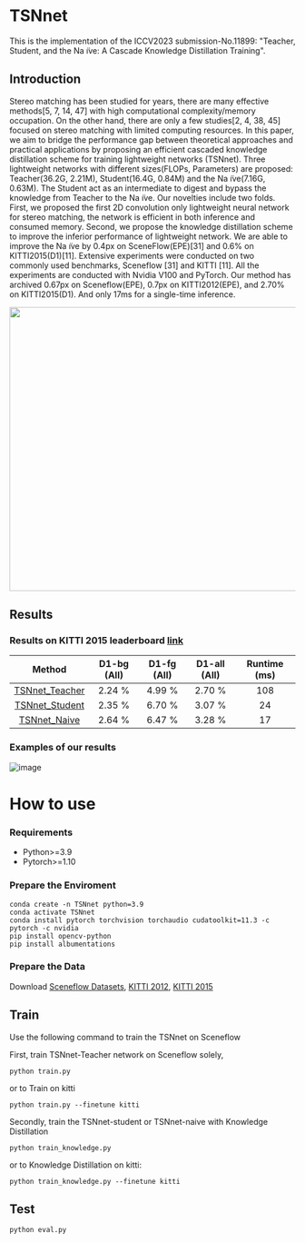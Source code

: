 # TSNnet
This is the implementation of the ICCV2023 submission-No.11899: "Teacher, Student, and the Na ̈ıve: A Cascade Knowledge Distillation Training".

## Introduction
Stereo matching has been studied for years, there are many effective methods[5, 7, 14, 47] with high computational complexity/memory occupation. On the other hand, there are only a few studies[2, 4, 38, 45] focused on stereo matching with limited computing resources. In this paper, we aim to bridge the performance gap between theoretical approaches and practical applications by proposing an efficient cascaded knowledge distillation scheme for training lightweight networks (TSNnet). Three lightweight networks with different sizes(FLOPs, Parameters) are proposed: Teacher(36.2G, 2.21M), Student(16.4G, 0.84M) and the Na ̈ıve(7.16G, 0.63M). The Student act as an intermediate to digest and bypass the knowledge from Teacher to the Na ̈ıve. Our novelties include two folds. First, we proposed the first 2D convolution only lightweight neural network for stereo matching, the network is efficient in both inference and consumed memory. Second, we propose the knowledge distillation scheme to improve the inferior performance of lightweight network. We are able to improve the Na ̈ıve by 0.4px on SceneFlow(EPE)[31] and 0.6% on KITTI2015(D1)[11]. Extensive experiments were conducted on two commonly used benchmarks, Sceneflow [31] and KITTI [11]. All the experiments are conducted with Nvidia V100 and PyTorch. Our method has archived 0.67px on Sceneflow(EPE), 0.7px on KITTI2012(EPE), and 2.70% on KITTI2015(D1). And only 17ms for a single-time inference.


<!-- ![image](https://github.com/pan0793/TSNnet/blob/main/img/workflow.png) -->
<!-- <center> -->
<img src="https://github.com/pan0793/TSNnet/blob/main/img/workflow.png" width="700px" height="500px">
<!-- <\center> -->

## Results
### Results on KITTI 2015 leaderboard [link](http://www.cvlibs.net/datasets/kitti/eval_scene_flow.php?benchmark=stereo)
<!-- [Leaderboard Link](http://www.cvlibs.net/datasets/kitti/eval_scene_flow.php?benchmark=stereo) -->

| Method | D1-bg (All) | D1-fg (All) | D1-all (All) | Runtime (ms) |
|:-:|:-:|:-:|:-:|:-:|
| [TSNnet_Teacher](https://www.cvlibs.net/datasets/kitti/eval_scene_flow_detail.php?benchmark=stereo&result=39290e76173f581a8ca318bb1e9a12e16b8f3ca5) |2.24 % | 4.99 % | 2.70 % | 108 |
| [TSNnet_Student](https://www.cvlibs.net/datasets/kitti/eval_scene_flow_detail.php?benchmark=stereo&result=525e1ae0f0f15a64e0bf06b8fd194f0783ec9416) | 2.35 %|6.70 %|3.07 %| 24 |
| [TSNnet_Naive](https://www.cvlibs.net/datasets/kitti/eval_scene_flow_detail.php?benchmark=stereo&result=77e2ffe05f35444bc1d61761468c49529f5fe99f) |2.64 %|6.47 %|3.28 %| 17 |

### Examples of our results
![image](https://github.com/pan0793/TSNnet/blob/main/img/comparison.png)

<!-- ![image](https://github.com/pan0793/TSNnet/tree/main/img/qualitative/imgL6.png) -->
<!-- ![image](https://github.com/pan0793/TSNnet/tree/main/img/qualitative/col6.png) -->



# How to use

### Requirements
* Python>=3.9
* Pytorch>=1.10

### Prepare the Enviroment 
```
conda create -n TSNnet python=3.9
conda activate TSNnet
conda install pytorch torchvision torchaudio cudatoolkit=11.3 -c pytorch -c nvidia
pip install opencv-python
pip install albumentations
```
### Prepare the Data
Download [Sceneflow Datasets](https://lmb.informatik.uni-freiburg.de/resources/datasets/SceneFlowDatasets.en.html), [KITTI 2012](http://www.cvlibs.net/datasets/kitti/eval_stereo_flow.php?benchmark=stereo), [KITTI 2015](http://www.cvlibs.net/datasets/kitti/eval_scene_flow.php?benchmark=stereo)

## Train
Use the following command to train the TSNnet on Sceneflow

First, train TSNnet-Teacher network on Sceneflow solely,
```
python train.py
```
or to Train on kitti
```
python train.py --finetune kitti
```
Secondly, train the TSNnet-student or TSNnet-naive with Knowledge Distillation
```
python train_knowledge.py
```
or to Knowledge Distillation on kitti:

```
python train_knowledge.py --finetune kitti
```

## Test

```
python eval.py
```


